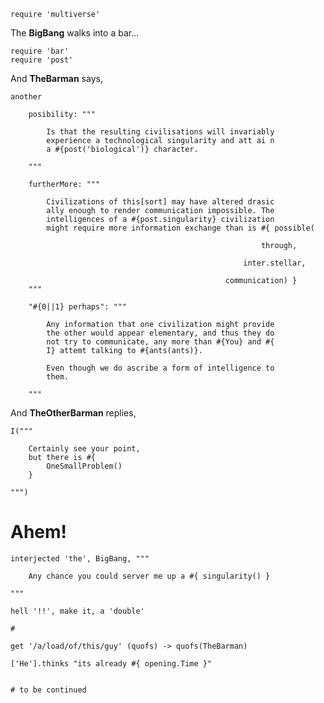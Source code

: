     require 'multiverse'

The __BigBang__ walks into a bar...

    require 'bar'
    require 'post'

And __TheBarman__ says,

    another 

        posibility: """

            Is that the resulting civilisations will invariably
            experience a technological singularity and att ai n
            a #{post('biological')} character.

        """

        furtherMore: """

            Civilizations of this[sort] may have altered drasic
            ally enough to render communication impossible. The
            intelligences of a #{post.singularity} civilization
            might require more information exchange than is #{ possible(
                                                                
                                                            through,
                                                      
                                                        inter.stellar,
                                                 
                                                    communication) }
        """

        "#{0||1} perhaps": """

            Any information that one civilization might provide
            the other would appear elementary, and thus they do
            not try to communicate, any more than #{You} and #{
            I} attemt talking to #{ants(ants)}.

            Even though we do ascribe a form of intelligence to
            them.

        """

And __TheOtherBarman__ replies,

    I("""

        Certainly see your point, 
        but there is #{ 
            OneSmallProblem()
        }

    """)

# Ahem!

    interjected 'the', BigBang, """

        Any chance you could server me up a #{ singularity() }

    """

    hell '!!', make it, a 'double'

    #

    get '/a/load/of/this/guy' (quofs) -> quofs(TheBarman)

    ['He'].thinks "its already #{ opening.Time }"


    # to be continued
